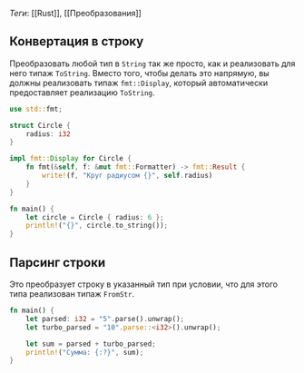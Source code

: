 
*Теги*: [[Rust]], [[Преобразования]]

## Конвертация в строку

Преобразовать любой тип в `String` так же просто, как и реализовать для него типаж `ToString`. Вместо того, чтобы делать это напрямую, вы должны реализовать типаж `fmt::Display`, который автоматически предоставляет реализацию `ToString`.

```rust
use std::fmt;

struct Circle {
    radius: i32
}

impl fmt::Display for Circle {
    fn fmt(&self, f: &mut fmt::Formatter) -> fmt::Result {
        write!(f, "Круг радиусом {}", self.radius)
    }
}

fn main() {
    let circle = Circle { radius: 6 };
    println!("{}", circle.to_string());
}
```

## Парсинг строки

Это преобразует строку в указанный тип при условии, что для этого типа реализован типаж `FromStr`.

```rust
fn main() {
    let parsed: i32 = "5".parse().unwrap();
    let turbo_parsed = "10".parse::<i32>().unwrap();

    let sum = parsed + turbo_parsed;
    println!("Сумма: {:?}", sum);
}
```
